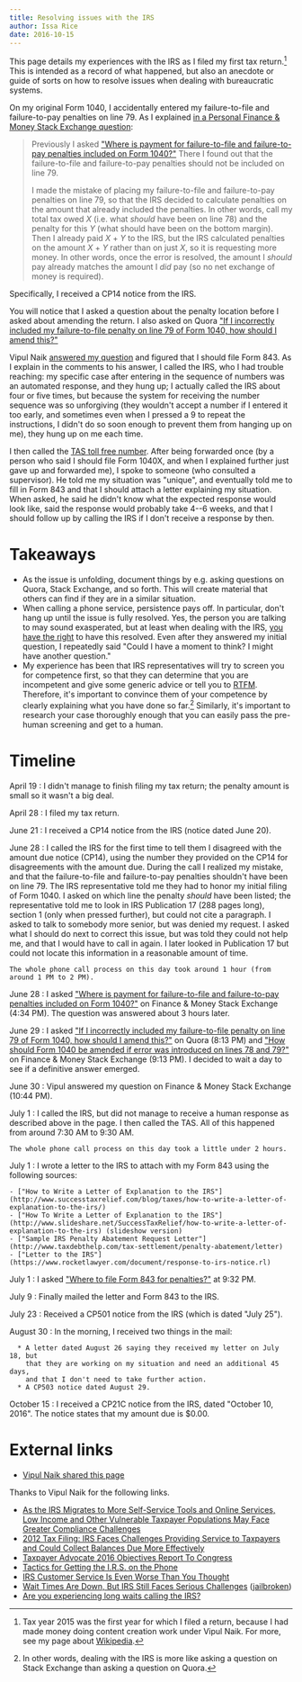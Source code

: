 ```yaml
---
title: Resolving issues with the IRS
author: Issa Rice
date: 2016-10-15
---
```


This page details my experiences with the IRS as I filed my first tax return.[^tax_2015]
This is intended as a record of what happened, but also an anecdote or guide of sorts on how to resolve issues when dealing with bureaucratic systems.

On my original Form 1040, I accidentally entered my failure-to-file and failure-to-pay penalties on line 79.
As I explained [in a Personal Finance & Money Stack Exchange question](http://money.stackexchange.com/questions/66793/how-should-form-1040-be-amended-if-error-was-introduced-on-lines-78-and-79/66829#66829):

> Previously I asked ["Where is payment for failure-to-file and failure-to-pay penalties included on Form 1040?"](http://money.stackexchange.com/questions/66741/where-is-payment-for-failure-to-file-and-failure-to-pay-penalties-included-on-fo) There I found out that the failure-to-file and failure-to-pay penalties should not be included on line 79.
>
> I made the mistake of placing my failure-to-file and failure-to-pay penalties on line 79, so that the IRS decided to calculate penalties on the amount that already included the penalties. In other words, call my total tax owed _X_ (i.e. what _should_ have been on line 78) and the penalty for this _Y_ (what should have been on the bottom margin). Then I already paid _X_ + _Y_ to the IRS, but the IRS calculated penalties on the amount _X_ + _Y_ rather than on just _X_, so it is requesting more money. In other words, once the error is resolved, the amount I _should_ pay already matches the amount I _did_ pay (so no net exchange of money is required).

Specifically, I received a CP14 notice from the IRS.

You will notice that I asked a question about the penalty location before I asked about amending the return.
I also asked on Quora ["If I incorrectly included my failure-to-file penalty on line 79 of Form 1040, how should I amend this?"](https://www.quora.com/If-I-incorrectly-included-my-failure-to-file-penalty-on-line-79-of-Form-1040-how-should-I-amend-this)

Vipul Naik [answered my question](http://money.stackexchange.com/a/66829/44690) and figured that I should file Form 843.
As I explain in the comments to his answer, I called the IRS, who I had trouble reaching: my specific case after entering in the sequence of numbers was an automated response, and they hung up; I actually called the IRS about four or five times, but because the system for receiving the number sequence was so unforgiving (they wouldn't accept a number if I entered it too early, and sometimes even when I pressed a 9 to repeat the instructions, I didn't do so soon enough to prevent them from hanging up on me), they hung up on me each time.

I then called the [TAS toll free number](https://www.irs.gov/advocate/local-taxpayer-advocate).
After being forwarded once (by a person who said I should file Form 1040X, and when I explained further just gave up and forwarded me), I spoke to someone (who consulted a supervisor).
He told me my situation was "unique", and eventually told me to fill in Form 843 and that I should attach a letter explaining my situation.
When asked, he said he didn't know what the expected response would look like, said the response would probably take 4--6 weeks, and that I should follow up by calling the IRS if I don't receive a response by then.

# Takeaways

- As the issue is unfolding, document things by e.g. asking questions on Quora, Stack Exchange, and so forth.
This will create material that others can find if they are in a similar situation.
- When calling a phone service, persistence pays off.
In particular, don't hang up until the issue is fully resolved.
Yes, the person you are talking to may sound exasperated, but at least when dealing with the IRS, [you have the right](https://www.irs.gov/taxpayer-bill-of-rights) to have this resolved.
Even after they answered my initial question, I repeatedly said "Could I have a moment to think? I might have another question."
- My experience has been that IRS representatives will try to screen you for competence first, so that they can determine that you are incompetent and give some generic advice or tell you to [RTFM](https://en.wikipedia.org/wiki/RTFM).
Therefore, it's important to convince them of your competence by clearly explaining what you have done so far.[^sevq]
Similarly, it's important to research your case thoroughly enough that you can easily pass the pre-human screening and get to a human.

# Timeline

April 19
:   I didn't manage to finish filing my tax return; the penalty amount is small so it wasn't a big deal.

April 28
:   I filed my tax return.

June 21
:   I received a CP14 notice from the IRS (notice dated June 20).

June 28
:   I called the IRS for the first time to tell them I disagreed with the amount due notice (CP14), using the number they provided on the CP14 for disagreements with the amount due.
During the call I realized my mistake, and that the failure-to-file and failure-to-pay penalties shouldn't have been on line 79.
The IRS representative told me they had to honor my initial filing of Form 1040.
I asked on which line the penalty *should* have been listed; the representative told me to look in IRS Publication 17 (288 pages long), section 1 (only when pressed further), but could not cite a paragraph.
I asked to talk to somebody more senior, but was denied my request.
I asked what I should do next to correct this issue, but was told they could not help me, and that I would have to call in again.
I later looked in Publication 17 but could not locate this information in a reasonable amount of time.

    The whole phone call process on this day took around 1 hour (from around 1 PM to 2 PM).

June 28
:   I asked ["Where is payment for failure-to-file and failure-to-pay penalties included on Form 1040?"](http://money.stackexchange.com/questions/66741/where-is-payment-for-failure-to-file-and-failure-to-pay-penalties-included-on-fo) on Finance & Money Stack Exchange (4:34 PM).
The question was answered about 3 hours later.

June 29
:   I asked ["If I incorrectly included my failure-to-file penalty on line 79 of Form 1040, how should I amend this?"](https://www.quora.com/If-I-incorrectly-included-my-failure-to-file-penalty-on-line-79-of-Form-1040-how-should-I-amend-this) on Quora (8:13 PM) and ["How should Form 1040 be amended if error was introduced on lines 78 and 79?"](http://money.stackexchange.com/questions/66793/how-should-form-1040-be-amended-if-error-was-introduced-on-lines-78-and-79) on Finance & Money Stack Exchange (9:13 PM).
I decided to wait a day to see if a definitive answer emerged.

June 30
:   Vipul answered my question on Finance & Money Stack Exchange (10:44 PM).

July 1
:   I called the IRS, but did not manage to receive a human response as described above in the page.
I then called the TAS.
All of this happened from around 7:30 AM to 9:30 AM.

    The whole phone call process on this day took a little under 2 hours.

July 1
:   I wrote a letter to the IRS to attach with my Form 843 using the following sources:

    - ["How to Write a Letter of Explanation to the IRS"](http://www.successtaxrelief.com/blog/taxes/how-to-write-a-letter-of-explanation-to-the-irs/)
    - ["How To Write a Letter of Explanation to the IRS"](http://www.slideshare.net/SuccessTaxRelief/how-to-write-a-letter-of-explanation-to-the-irs) (slideshow version)
    - ["Sample IRS Penalty Abatement Request Letter"](http://www.taxdebthelp.com/tax-settlement/penalty-abatement/letter)
    - ["Letter to the IRS"](https://www.rocketlawyer.com/document/response-to-irs-notice.rl)

July 1
:   I asked ["Where to file Form 843 for penalties?"](http://money.stackexchange.com/questions/66856/where-to-file-form-843-for-penalties) at 9:32 PM.

July 9
:   Finally mailed the letter and Form 843 to the IRS.

July 23
:   Received a CP501 notice from the IRS (which is dated "July 25").

August 30
:   In the morning, I received two things in the mail:

      * A letter dated August 26 saying they received my letter on July 18, but
        that they are working on my situation and need an additional 45 days,
        and that I don't need to take further action.
      * A CP503 notice dated August 29.

October 15
:   I received a CP21C notice from the IRS, dated "October 10, 2016".
    The notice states that my amount due is $0.00.

# External links

- [Vipul Naik shared this page](https://www.facebook.com/vipulnaik.r/posts/10208807739366732)

Thanks to Vipul Naik for the following links.

- [As the IRS Migrates to More Self-Service Tools and Online Services, Low Income and Other Vulnerable Taxpayer Populations May Face Greater Compliance Challenges](http://taxpayeradvocate.irs.gov/Media/Default/Documents/2016-JRC/Area_of_Focus_6_IRS_Self_Service_Tools_and_Vulnerable_Populations.pdf)
- [2012 Tax Filing: IRS Faces Challenges Providing Service to Taxpayers and Could Collect Balances Due More Effectively](http://www.gao.gov/assets/660/650962.pdf)
- [Taxpayer Advocate 2016 Objectives Report To Congress](http://taxpayeradvocate.irs.gov/reports/fy-2016-objectives-report-to-congress/full-report)
- [Tactics for Getting the I\.R\.S\. on the Phone](http://bucks.blogs.nytimes.com/2013/02/04/tactics-for-getting-the-i-r-s-on-the-phone/?_r=1)
- [IRS Customer Service Is Even Worse Than You Thought](http://time.com/money/3960833/irs-customer-service-phone-calls/)
- [Wait Times Are Down, But IRS Still Faces Serious Challenges](http://www.wsj.com/articles/wait-times-are-down-but-irs-still-faces-serious-challenges-1458898201) ([jailbroken](http://archive.is/maibR))
- [Are you experiencing long waits calling the IRS?](http://www.accountingweb.com/community-voice/blogs/william-brighenti/are-you-experiencing-long-waits-calling-the-irs)

[^tax_2015]: Tax year 2015 was the first year for which I filed a return, because I had made money doing content creation work under Vipul Naik.
For more, see my page about [Wikipedia]().

[^sevq]: In other words, dealing with the IRS is more like asking a question on Stack Exchange than asking a question on Quora.
